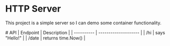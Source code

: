 # HTTP Server
This project is a simple server so I can demo some container functionality.

<trigger build>
<trigger build>
<trigger build>
# API
| Endpoint   | Description          |
| ---------- | -------------------- |
| /hi        | says "Hello!"        |
| /date      | returns time.Now()   |
